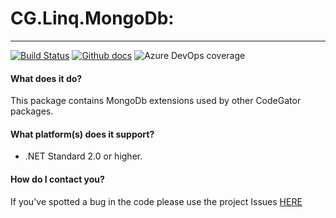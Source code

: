 # CG.Linq.MongoDb: 
---
[![Build Status](https://dev.azure.com/codegator/CG.Linq.MongoDb/_apis/build/status/CodeGator.CG.Linq.MongoDb?branchName=master)](https://dev.azure.com/codegator/CG.Linq.MongoDb/_build/latest?definitionId=39&branchName=master)
[![Github docs](https://img.shields.io/static/v1?label=Documentation&message=online&color=blue)](https://codegator.github.io/CG.Linq.MongoDb/index.html)
![Azure DevOps coverage](https://img.shields.io/azure-devops/coverage/codegator/CG.Linq.MongoDb/39)

#### What does it do?
This package contains MongoDb extensions used by other CodeGator packages.

#### What platform(s) does it support?
* .NET Standard 2.0 or higher.

#### How do I contact you?
If you've spotted a bug in the code please use the project Issues [HERE](https://github.com/CodeGator/CG.Linq.MongoDb/issues)
